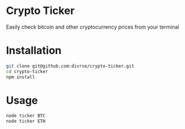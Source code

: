 # Crypto Ticker
Easily check bitcoin and other cryptocurrency prices from your terminal

# Installation

```bash
git clone git@github.com:divrse/crypto-ticker.git
cd crypto-ticker
npm install
```

# Usage
```bash
node ticker BTC
node ticker ETH
```

